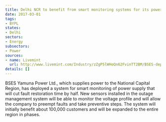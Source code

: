 ```yaml
---
title: Delhi NCR to benefit from smart monitoring systems for its power supply
date: 2017-03-01
tags:
- BYPL
states:
- Delhi
sectors:
- Energy
subsectors:
- Power
sources:
- name: Livemint
  url: http://www.livemint.com/Industry/zZgP5lWHoQn62FvinTT2BM/BSES-deploys-smart-monitoring-system-for-Delhi-power-consume.html
details: []
---
```


BSES Yamuna Power Ltd., which supplies power to the National Capital Region, has deployed a system for smart monitoring of power supply that will cut fault restoration time by half. New sensors installed in the outage management system will be able to monitor the voltage profile and will allow the company to preempt faults and take preventive steps. The system will initially benefit about 100,000 customers and will be expanded to the entire region in phases.
